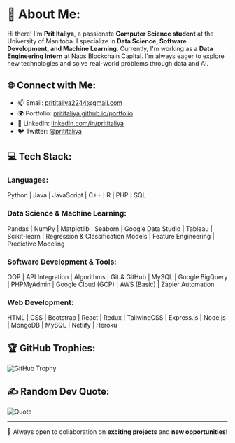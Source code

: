 # 💫 About Me:
Hi there! I'm **Prit Italiya**, a passionate **Computer Science student** at the University of Manitoba. I specialize in **Data Science, Software Development, and Machine Learning**. Currently, I'm working as a **Data Engineering Intern** at Naos Blockchain Capital. I'm always eager to explore new technologies and solve real-world problems through data and AI.

## 🌐 Connect with Me:
- 📫 Email: [prititaliya2244@gmail.com](mailto:prititaliya2244@gmail.com)
- 🌍 Portfolio: [prititaliya.github.io/portfolio](https://prititaliya.github.io/portfolio/)
- 🔗 LinkedIn: [linkedin.com/in/prititaliya](https://linkedin.com/in/prititaliya)
- 🐦 Twitter: [@prititaliya](https://twitter.com/prititaliya)

## 💻 Tech Stack:
### **Languages:**  
Python | Java | JavaScript | C++ | R | PHP | SQL

### **Data Science & Machine Learning:**  
Pandas | NumPy | Matplotlib | Seaborn | Google Data Studio | Tableau | Scikit-learn | Regression & Classification Models | Feature Engineering | Predictive Modeling

### **Software Development & Tools:**  
OOP | API Integration | Algorithms | Git & GitHub | MySQL | Google BigQuery | PHPMyAdmin | Google Cloud (GCP) | AWS (Basic) | Zapier Automation

### **Web Development:**  
HTML | CSS | Bootstrap | React | Redux | TailwindCSS | Express.js | Node.js | MongoDB | MySQL | Netlify | Heroku


## 🏆 GitHub Trophies:
![GitHub Trophy](https://github-profile-trophy.vercel.app/?username=prititaliya&theme=onedark)

## ✍️ Random Dev Quote:
![Quote](https://quotes-github-readme.vercel.app/api?type=horizontal)

---
🚀 Always open to collaboration on **exciting projects** and **new opportunities**!
